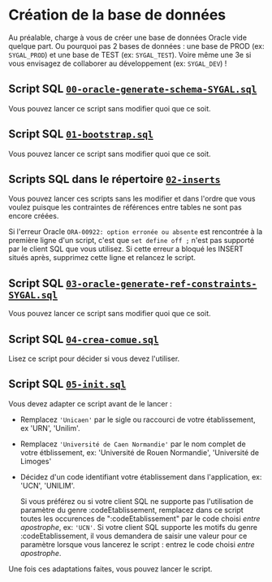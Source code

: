 # Création de la base de données


Au préalable, charge à vous de créer une base de données Oracle vide quelque part. 
Ou pourquoi pas 2 bases de données : une base de PROD (ex: `SYGAL_PROD`) et une base de TEST (ex: `SYGAL_TEST`).
Voire même une 3e si vous envisagez de collaborer au développement (ex: `SYGAL_DEV`) !


## Script SQL [`00-oracle-generate-schema-SYGAL.sql`](00-oracle-generate-schema-SYGAL.sql)

Vous pouvez lancer ce script sans modifier quoi que ce soit.

## Script SQL [`01-bootstrap.sql`](01-bootstrap.sql)

Vous pouvez lancer ce script sans modifier quoi que ce soit.

## Scripts SQL dans le répertoire [`02-inserts`](02-inserts)

Vous pouvez lancer ces scripts sans les modifier et dans l'ordre que vous voulez puisque les contraintes de références
entre tables ne sont pas encore créées.

Si l'erreur Oracle `ORA-00922: option erronée ou absente` est rencontrée à la première ligne d'un script, 
c'est que `set define off ;` n'est pas supporté par le client SQL que vous utilisez. 
Si cette erreur a bloqué les INSERT situés après, supprimez cette ligne et relancez le script.

## Script SQL [`03-oracle-generate-ref-constraints-SYGAL.sql`](03-oracle-generate-ref-constraints-SYGAL.sql)

Vous pouvez lancer ce script sans modifier quoi que ce soit.

## Script SQL [`04-crea-comue.sql`](04-crea-comue.sql)

Lisez ce script pour décider si vous devez l'utiliser.

## Script SQL [`05-init.sql`](05-init.sql)

Vous devez adapter ce script avant de le lancer :

- Remplacez `'Unicaen'` par le sigle ou raccourci de votre établissement, 
  ex 'URN', 'Unilim'.

- Remplacez `'Université de Caen Normandie'` par le nom complet de votre étblissement, 
  ex: 'Université de Rouen Normandie', 'Université de Limoges'

- Décidez d'un code identifiant votre établissement dans l'application, ex: 'UCN', 'UNILIM'.
  
  Si vous préférez ou si votre client SQL ne supporte pas l'utilisation de paramètre du genre :codeEtablissement, 
  remplacez dans ce script toutes les occurences de ":codeEtablissement" par le code choisi *entre apostrophe*, 
  ex: `'UCN'`. Si votre client SQL supporte les motifs du genre :codeEtablissement, il vous demandera de saisir 
  une valeur pour ce paramètre lorsque vous lancerez le script : entrez le code choisi *entre apostrophe*.
  
Une fois ces adaptations faites, vous pouvez lancer le script.
